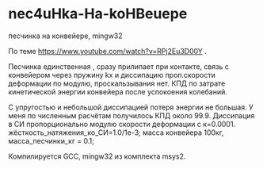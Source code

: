 # nec4uHka-Ha-koHBeuepe
песчинка на конвейере, mingw32

По теме https://www.youtube.com/watch?v=RPj2Eu3D00Y .

Песчинка единственная , сразу прилипает при контакте, связь с конвейером через пружину kx и диссипацию проп.скорости деформации по модулю, проскальзывания нет. КПД по затрате кинетической энергии конвейера после успокоения колебаний.

С упругостью и небольшой диссипацией потеря энергии не большая. У меня по численным расчётам получилось КПД около 99.9. Диссипация в СИ пропорционально модулю скорости деформации с к=0.0001.  жёсткость_натяжения_ко_СИ=1.0/1e-3; масса конвейера 100кг, масса_песчинки_кг = 0.1;

Компилируется GCC, mingw32 из комплекта msys2.
